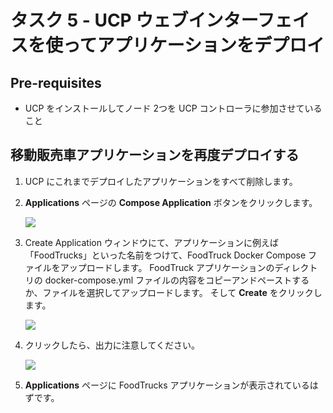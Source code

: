 <!--
# Task 5 - Deploy Applications using the UCP Web Interface
//-->
# タスク 5 - UCP ウェブインターフェイスを使ってアプリケーションをデプロイ

<!--
## Pre-requisites
//-->
## Pre-requisites
<!--
- UCP installed and 2 nodes joined to the UCP controller
//-->

- UCP をインストールしてノード 2つを UCP コントローラに参加させていること

<!--
## Deploy FoodTruck Application again
//-->
## 移動販売車アプリケーションを再度デプロイする

<!--
1. Remove all the applications you have deployed on UCP so far. 
2. Click on the **Compose Application** button on the **Applications** page
//-->
1. UCP にこれまでデプロイしたアプリケーションをすべて削除します。
2. **Applications** ページの **Compose Application** ボタンをクリックします。
   
   ![](images/ucp02_t5_compose_application.PNG)
   
<!--
3. On the Create Application window, give your application a name. i.e. "FoodTrucks" and upload the FoodTruck Docker Compose file.
   You can copy and paste the docker-compose.yml file from your FoodTruck applications folder or upload by selecting the file from your PC or Mac. 
   Then click on **Create**
//-->
3. Create Application ウィンドウにて、アプリケーションに例えば「FoodTrucks」といった名前をつけて、FoodTruck Docker Compose ファイルをアップロードします。
   FoodTruck アプリケーションのディレクトリの docker-compose.yml ファイルの内容をコピーアンドペーストするか、ファイルを選択してアップロードします。
   そして **Create** をクリックします。
   
   ![](images/ucp02_t5_create_application_screen.PNG)
   
<!--
4. Note the output of the action, then click done.
//-->
4. クリックしたら、出力に注意してください。

   ![](images/ucp02_t5_create_application_output.PNG)
   
<!--
5. You should now see your FoodTrucks application listed on the **Applications** page.
//-->
5. **Applications** ページに FoodTrucks アプリケーションが表示されているはずです。


<!--
## Deploy 
//-->
   
   
   
